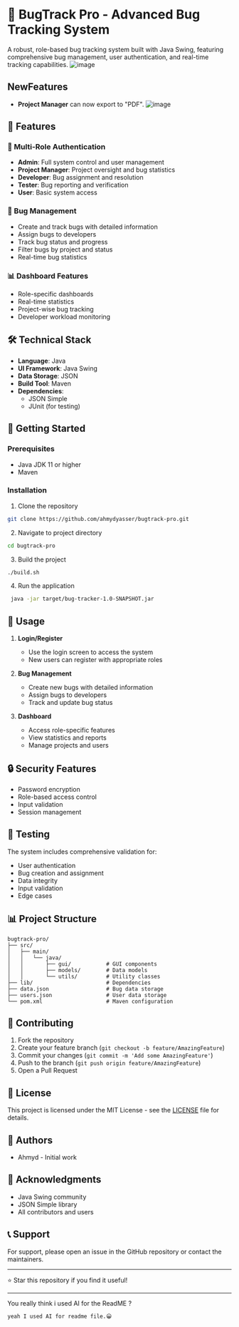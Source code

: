 # 🐛 BugTrack Pro - Advanced Bug Tracking System

A robust, role-based bug tracking system built with Java Swing, featuring comprehensive bug management, user authentication, and real-time tracking capabilities.
![image](https://github.com/user-attachments/assets/a0330076-0cad-4572-821e-1cb05e96d12d)


## NewFeatures
- **Project Manager** can now export to "PDF".
![image](https://github.com/user-attachments/assets/7ef6e7ac-1855-4d75-a126-c2c84c0366ed)


## 🌟 Features

### 🔐 Multi-Role Authentication
- **Admin**: Full system control and user management
- **Project Manager**: Project oversight and bug statistics
- **Developer**: Bug assignment and resolution
- **Tester**: Bug reporting and verification
- **User**: Basic system access

### 🐞 Bug Management
- Create and track bugs with detailed information
- Assign bugs to developers
- Track bug status and progress
- Filter bugs by project and status
- Real-time bug statistics

### 📊 Dashboard Features
- Role-specific dashboards
- Real-time statistics
- Project-wise bug tracking
- Developer workload monitoring

## 🛠️ Technical Stack

- **Language**: Java
- **UI Framework**: Java Swing
- **Data Storage**: JSON
- **Build Tool**: Maven
- **Dependencies**:
  - JSON Simple
  - JUnit (for testing)

## 🚀 Getting Started

### Prerequisites
- Java JDK 11 or higher
- Maven

### Installation

1. Clone the repository
```bash
git clone https://github.com/ahmydyasser/bugtrack-pro.git
```

2. Navigate to project directory
```bash
cd bugtrack-pro
```

3. Build the project
```bash
./build.sh
```

4. Run the application
```bash
 java -jar target/bug-tracker-1.0-SNAPSHOT.jar
```

## 📝 Usage

1. **Login/Register**
   - Use the login screen to access the system
   - New users can register with appropriate roles

2. **Bug Management**
   - Create new bugs with detailed information
   - Assign bugs to developers
   - Track and update bug status

3. **Dashboard**
   - Access role-specific features
   - View statistics and reports
   - Manage projects and users

## 🔒 Security Features

- Password encryption
- Role-based access control
- Input validation
- Session management

## 🧪 Testing

The system includes comprehensive validation for:
- User authentication
- Bug creation and assignment
- Data integrity
- Input validation
- Edge cases

## 📊 Project Structure

```
bugtrack-pro/
├── src/
│   ├── main/
│   │   └── java/
│   │       ├── gui/           # GUI components
│   │       ├── models/        # Data models
│   │       └── utils/         # Utility classes
├── lib/                       # Dependencies
├── data.json                  # Bug data storage
├── users.json                 # User data storage
└── pom.xml                    # Maven configuration
```

## 🤝 Contributing

1. Fork the repository
2. Create your feature branch (`git checkout -b feature/AmazingFeature`)
3. Commit your changes (`git commit -m 'Add some AmazingFeature'`)
4. Push to the branch (`git push origin feature/AmazingFeature`)
5. Open a Pull Request

## 📄 License

This project is licensed under the MIT License - see the [LICENSE](LICENSE) file for details.

## 👥 Authors

- Ahmyd - Initial work

## 🙏 Acknowledgments

- Java Swing community
- JSON Simple library
- All contributors and users

## 📞 Support

For support, please open an issue in the GitHub repository or contact the maintainers.

---

⭐ Star this repository if you find it useful! 

---
You really think i used AI for the ReadME ? 

```
yeah I used AI for readme file.😀
```
